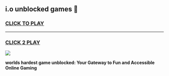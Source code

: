 
## i.o unblocked games 👋
<h3>
<a href="https://premium.freeplayer.one?title=i.o_unblocked_games&ref=13F">CLICK TO PLAY</a></h3>
<hr>

<h3>
<a href="https://premium.freeplayer.one?title=i.o_unblocked_games&ref=13F">CLICK 2 PLAY</a>
  
</h3>

<a href="https://premium.freeplayer.one?title=i.o_unblocked_games&ref=12F/"><img src="https://clearcache.store/games.png"></a>


**worlds hardest game unblocked: Your Gateway to Fun and Accessible Online Gaming**
